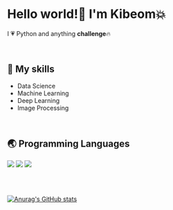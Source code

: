 # Hello world!👋  I'm Kibeom:boom:
I :heartpulse: Python and anything **challenge**:fire:

<br>

## :seedling: My skills
- Data Science
- Machine Learning
- Deep Learning
- Image Processing

<br>

## :earth_asia: Programming Languages
<img src="https://img.shields.io/badge/PYTHON-000080?style=for-the-badge&logo=PYTHON&logoColor=white"> <img src="https://img.shields.io/badge/html-E34F26?style=for-the-badge&logo=html5&logoColor=white"> <img src="https://img.shields.io/badge/github-181717?style=for-the-badge&logo=github&logoColor=white">

<br><br>

[![Anurag's GitHub stats](https://github-readme-stats.vercel.app/api?username=amazing86400)](https://github.com/amazing86400/github-readme-stats)


<!--
**amazing86400/amazing86400** is a ✨ _special_ ✨ repository because its `README.md` (this file) appears on your GitHub profile.

Here are some ideas to get you started:

- 🔭 I’m currently working on ...
- 🌱 I’m currently learning ...
- 👯 I’m looking to collaborate on ...
- 🤔 I’m looking for help with ...
- 💬 Ask me about ...
- 📫 How to reach me: ...
- 😄 Pronouns: ...
- ⚡ Fun fact: ...
-->
